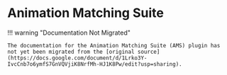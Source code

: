 # Animation Matching Suite

!!! warning "Documentation Not Migrated"

    The documentation for the Animation Matching Suite (AMS) plugin has not yet been migrated from the [original source](https://docs.google.com/document/d/1Lrko3Y-IvcCnb7o6ymfS7GnVQVjiK8NrfMh-HJ1K8Pw/edit?usp=sharing).